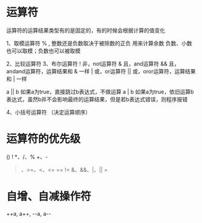 # 运算符
运算符的运算结果类型有的是固定的，有的时候会根据计算的值变化

1、取模运算符 % , 整数还是负数取决于被除数的正负
用来计算余数
负数、小数也可以取模；负数也可以被取模

2、比较运算符
3、布尔运算符
! 非，not运算符
& 且，and运算符
&& 且，andand运算符，运算结果和 & 一样
| 或，or运算符
|| 或，oror运算符，运算结果和 | 一样

a || b 如果a为true，直接跳过b表达式，不做运算
a | b 如果a为true，依旧运算b表达式，虽然b并不会影响最终的运算结果，但是若b表达式错误，则程序报错

4、小括号运算符 （决定运算顺序）

# 运算符的优先级
()
!
*、/、%
+、-
>、>=、<、<=
==
!=
&、&&、|、||
=

# 自增、自减操作符
++a, a++, --a, a--

